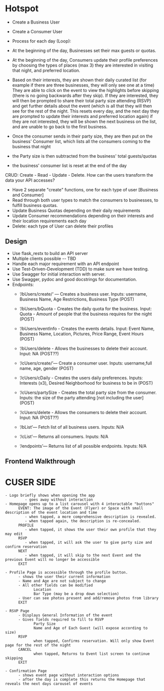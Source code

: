 # Hotspot

 - Create a Business User 
 - Create a Consumer User

 - Process for each day (Loop):
 - At the beginning of the day, Businesses set their max guests or quotas.
 - At the beginning of the day, Consumers update their profile preferences by choosing the types of places (max 3) they are interested in visiting that night, and preferred location.
 - Based on their interests, they are shown their daily curated list (for example if there are three businesses, they will only see one at a time)
       They are able to click on the event to view the highlights before skipping (there is no going backwards after they skip).
       If they are interested, they will then be prompted to share their total party size attending (RSVP) and get further details about the event (which is all that they will then see for the rest of the night. This resets every day, and the next day they are prompted to update their interests and preferred location again)
       if they are not interested, they will be shown the next business on the list, and are unable to go back to the first business.
 - Once the consumer sends in their party size, they are then put on the business' Consumer list, which lists all the consumers coming to the business that night
 - the Party size is then subtracted from the business' total guests/quotas
 - the business' consumer list is reset at the end of the day

 CRUD: Create - Read - Update - Delete. How can the users transform the data your API accesses?
 - Have 2 separate  "create" functions, one for each type of user [Business and Consumer]
 - Read through both user types to match the consumers to businesses, to fulfill business quotas.
 - Update Business Quotas depending on their daily requirements
 - Update Consumer recommendations depending on their interests and their location requirements each day
 - Delete: each type of User can delete their profiles

 ## Design

 - Use flask_restx to build an API server
 - Multiple clients possible -- TBD
 - Handle each major requirement with an API endpoint
 - Use Test-Driven-Development (TDD) to make sure we have testing.
 - Use Swagger for initial interaction with server.
 - Use Swagger, pydoc and good docstrings for documentation.
 - Endpoints:
    - ‘/bUsers/create/<username>‘ — Creates a business user. Inputs: username, Business Name, Age Restrictions, Business Type (POST)
    - ‘/bUsers/bQuota - Creates the daily quota for the business. Input: Quota - Amount of people that the business requires for the night (POST)
    - ‘/bUsers/eventInfo - Creates the events details. Input: Event Name, Business Name, Location, Pictures, Price Range, Event Hours (POST)
    - ‘/bUsers/delete - Allows the businesses to delete their account. Input: NA (POST??)
    - ‘/cUsers/create/<username>’— Create a consumer user. Inputs: username,full name, age, gender (POST)
    - ‘/cUsers/cDaily - Creates the users daily preferences. Inputs: Interests (x3), Desired Neighborhood for business to be in (POST)
    - ‘/cUsers/partySize - Creates the total party size from the consumer. Inputs: the size of the party attending [not including the user] (POST)
    - ‘/cUsers/delete - Allows the consumers to delete their account. Input: NA (POST??)

    - ‘/bList’— Fetch list of all business users. Inputs: N/A
    - ‘/cList'— Returns all consumers. Inputs: N/A
    - ‘/endpoints’— Returns list of all possible endpoints. Inputs: N/A

## Frontend Walkthrough
 
 # CUSER SIDE
    - Logo briefly shows when opening the app
             - goes away without interaction
    - Homepage opens up to a list carousel with 4 interactable "buttons"
          EVENT: The image of the Event (Flyer) or Space with small description of the event location and time
             - when tapped, a more comprehensive description is revealed. 
             - when tapped again, the description is re-concealed.
          PROFILE
             - when tapped, it shows the user their own profile that they may edit
          RSVP
             - when tapped, it will ask the user to give party size and confirm reservation
          NEXT
             - when tapped, it will skip to the next Event and the previous Event will no longer be accessible
          EXIT
 
    - Profile Page is accessible through the profile button.
          - shows the user their current information
          - Name and Age are not subject to change
          - All other fields can be modified
                 Location
                 Bar Type (may be a drop down selection)
          - User can see photos present and add/remove photos from library
          EXIT
 
    - RSVP Page
          - Displays General Information of the event
          - Gives fields required to fill to RSVP
                 Party Size
                 Name and Age of Each Guest (will expose according to size)
          RSVP
                 when tapped, Confirms reservation. Will only show Event page for the rest of the night
          CANCEL
                 when tapped, Returns to Event list screen to continue skipping
          EXIT
 
    - Confirmation Page
          - shows event page without interaction options
          - after the day is complete this returns the Homepage that reveals the next days carousel of events
 

  
